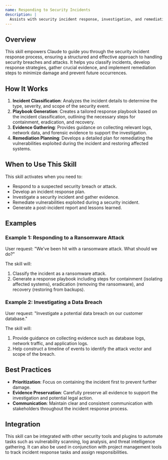 ```yaml
---
name: Responding to Security Incidents
description: |
  Assists with security incident response, investigation, and remediation. This skill is triggered when the user requests help with incident response, mentions specific incident types (e.g., data breach, ransomware, DDoS), or uses terms like "incident response plan", "containment", "eradication", or "post-incident activity". It guides the user through the incident response lifecycle, from preparation to post-incident analysis. It is useful for classifying incidents, creating response playbooks, collecting evidence, constructing timelines, and generating remediation steps. Use this skill when needing to respond to a "security incident".
---
```


## Overview

This skill empowers Claude to guide you through the security incident response process, ensuring a structured and effective approach to handling security breaches and attacks. It helps you classify incidents, develop response strategies, gather crucial evidence, and implement remediation steps to minimize damage and prevent future occurrences.

## How It Works

1. **Incident Classification**: Analyzes the incident details to determine the type, severity, and scope of the security event.
2. **Playbook Generation**: Creates a tailored response playbook based on the incident classification, outlining the necessary steps for containment, eradication, and recovery.
3. **Evidence Gathering**: Provides guidance on collecting relevant logs, network data, and forensic evidence to support the investigation.
4. **Remediation Planning**: Develops a detailed plan for remediating the vulnerabilities exploited during the incident and restoring affected systems.

## When to Use This Skill

This skill activates when you need to:
- Respond to a suspected security breach or attack.
- Develop an incident response plan.
- Investigate a security incident and gather evidence.
- Remediate vulnerabilities exploited during a security incident.
- Generate a post-incident report and lessons learned.

## Examples

### Example 1: Responding to a Ransomware Attack

User request: "We've been hit with a ransomware attack. What should we do?"

The skill will:
1. Classify the incident as a ransomware attack.
2. Generate a response playbook including steps for containment (isolating affected systems), eradication (removing the ransomware), and recovery (restoring from backups).

### Example 2: Investigating a Data Breach

User request: "Investigate a potential data breach on our customer database."

The skill will:
1. Provide guidance on collecting evidence such as database logs, network traffic, and application logs.
2. Help construct a timeline of events to identify the attack vector and scope of the breach.

## Best Practices

- **Prioritization**: Focus on containing the incident first to prevent further damage.
- **Evidence Preservation**: Carefully preserve all evidence to support the investigation and potential legal action.
- **Communication**: Maintain clear and consistent communication with stakeholders throughout the incident response process.

## Integration

This skill can be integrated with other security tools and plugins to automate tasks such as vulnerability scanning, log analysis, and threat intelligence gathering. It can also be used in conjunction with project management tools to track incident response tasks and assign responsibilities.